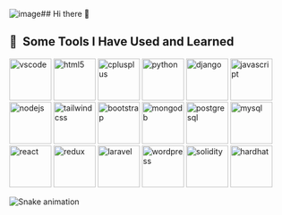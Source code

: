 ![image](https://github.com/Sailinhha/Sailinhha/assets/173933012/02861766-ecf4-4dde-8168-d6946cbd0c1a)## Hi there 👋

<!--
**Sailinhha/Sailinhha** is a ✨ _special_ ✨ repository because its `README.md` (this file) appears on your GitHub profile.

Here are some ideas to get you started:

- 🔭 I’m currently working on NFT game project.
- 🌱 I’m currently learning Motoko
- 👯 I’m looking to collaborate on you.
- 📫 How to reach me: jonga0683@gmail.com
- 😄 Pronouns: No special in the world!
-->
<h2> 🚀 &nbsp;Some Tools I Have Used and Learned</h2>
<p align="left">
<img src="https://cdn.jsdelivr.net/gh/devicons/devicon/icons/vscode/vscode-original.svg" alt="vscode" width="75" height="75"/>
 <img src="https://cdn.jsdelivr.net/gh/devicons/devicon@latest/icons/html5/html5-original.svg" alt="html5" width="75" height="75"/>
 <img src="https://cdn.jsdelivr.net/gh/devicons/devicon@latest/icons/cplusplus/cplusplus-original.svg" alt="cplusplus" width="75" height="75" />
 <img src="https://cdn.jsdelivr.net/gh/devicons/devicon@latest/icons/python/python-original.svg" alt="python" width="75" height="75"/>
 <img src="https://cdn.jsdelivr.net/gh/devicons/devicon@latest/icons/django/django-plain.svg" alt="django" width="75" height="75"/>
 <img src="https://cdn.jsdelivr.net/gh/devicons/devicon@latest/icons/javascript/javascript-original.svg" alt="javascript" width="75" height="75" />            
 <img src="https://cdn.jsdelivr.net/gh/devicons/devicon@latest/icons/nodejs/nodejs-original.svg" alt="nodejs" width="75" height="75"/> 
 <img src="https://cdn.jsdelivr.net/gh/devicons/devicon@latest/icons/tailwindcss/tailwindcss-original.svg" alt="tailwindcss" width="75" height="75"/>
 <img src="https://cdn.jsdelivr.net/gh/devicons/devicon@latest/icons/bootstrap/bootstrap-original.svg" alt="bootstrap" width="75" height="75"/>
<img src="https://cdn.jsdelivr.net/gh/devicons/devicon@latest/icons/mongodb/mongodb-original.svg" alt="mongodb" width="75" height="75"/>   
 <img src="https://cdn.jsdelivr.net/gh/devicons/devicon@latest/icons/postgresql/postgresql-original.svg" alt="postgresql" width="75" height="75"/>
 <img src="https://cdn.jsdelivr.net/gh/devicons/devicon@latest/icons/mysql/mysql-original.svg" alt="mysql" width="75" height="75" />    
<img src="https://cdn.jsdelivr.net/gh/devicons/devicon@latest/icons/react/react-original.svg" alt="react" width="75" height="75"/>       
<img src="https://cdn.jsdelivr.net/gh/devicons/devicon@latest/icons/redux/redux-original.svg" alt="redux" width="75" height="75"/>                  
<img src="https://cdn.jsdelivr.net/gh/devicons/devicon@latest/icons/laravel/laravel-original.svg" alt="laravel" width="75" height="75"/>
<img src="https://cdn.jsdelivr.net/gh/devicons/devicon@latest/icons/wordpress/wordpress-original.svg" alt="wordpress" width="75" height="75"/>
<img src="https://cdn.jsdelivr.net/gh/devicons/devicon@latest/icons/solidity/solidity-original.svg" alt="solidity" width="75" height="75"/>
<img src="https://cdn.jsdelivr.net/gh/devicons/devicon@latest/icons/hardhat/hardhat-original.svg" alt="hardhat" width="75" height="75"/>

![Snake animation](https://github.com/Sailinhha/Sailinhha/blob/output/github-contribution-grid-snake.svg)
          
          
          
          
          
          
          
          
          
          
          
          
          
          
          
          

          
           
          
          
          
          
          
          
</p>

